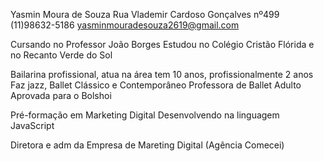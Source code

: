 Yasmin Moura de Souza
Rua Vlademir Cardoso Gonçalves nº499
(11)98632-5186
yasminmouradesouza2619@gmail.com

Cursando no Professor João Borges
Estudou no Colégio Cristão Flórida e no Recanto Verde do Sol

Bailarina profissional, atua na área tem 10 anos, profissionalmente 2 anos
Faz jazz, Ballet Clássico e Contemporâneo
Professora de Ballet Adulto
Aprovada para o Bolshoi

Pré-formação em Marketing Digital
Desenvolvendo na linguagem JavaScript

Diretora e adm da Empresa de Mareting Digital (Agência Comecei)



